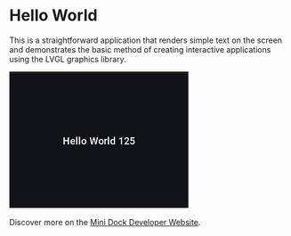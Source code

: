 # Hello World

This is a straightforward application that renders simple text on the screen and demonstrates the basic method of creating interactive applications using the LVGL graphics library.

![Screenshot](screenshot.jpg)

Discover more on the
[Mini Dock Developer Website](https://dock.myvobot.com/developer/).
